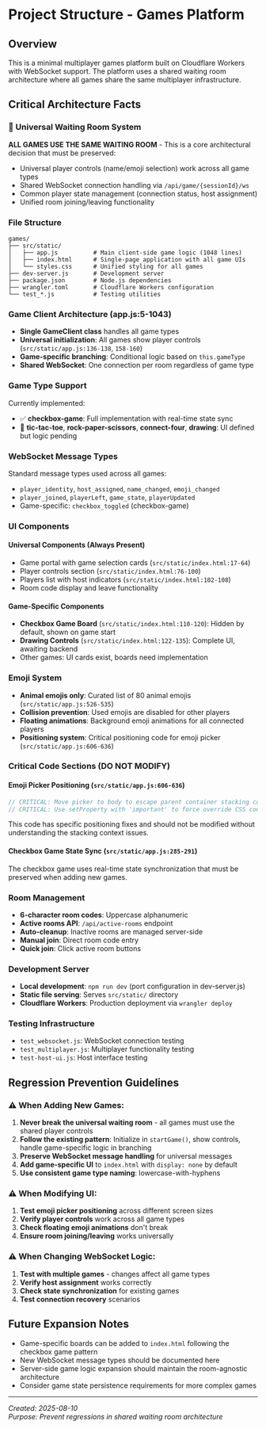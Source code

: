 # Project Structure - Games Platform

## Overview
This is a minimal multiplayer games platform built on Cloudflare Workers with WebSocket support. The platform uses a shared waiting room architecture where all games share the same multiplayer infrastructure.

## Critical Architecture Facts

### 🚨 Universal Waiting Room System
**ALL GAMES USE THE SAME WAITING ROOM** - This is a core architectural decision that must be preserved:
- Universal player controls (name/emoji selection) work across all game types
- Shared WebSocket connection handling via `/api/game/{sessionId}/ws`
- Common player state management (connection status, host assignment)
- Unified room joining/leaving functionality

### File Structure
```
games/
├── src/static/
│   ├── app.js          # Main client-side game logic (1048 lines)
│   ├── index.html      # Single-page application with all game UIs
│   └── styles.css      # Unified styling for all games
├── dev-server.js       # Development server
├── package.json        # Node.js dependencies
├── wrangler.toml       # Cloudflare Workers configuration
└── test_*.js           # Testing utilities
```

### Game Client Architecture (app.js:5-1043)
- **Single GameClient class** handles all game types
- **Universal initialization**: All games show player controls (`src/static/app.js:136-138`, `158-160`)
- **Game-specific branching**: Conditional logic based on `this.gameType`
- **Shared WebSocket**: One connection per room regardless of game type

### Game Type Support
Currently implemented:
- ✅ **checkbox-game**: Full implementation with real-time state sync
- 🚧 **tic-tac-toe**, **rock-paper-scissors**, **connect-four**, **drawing**: UI defined but logic pending

### WebSocket Message Types
Standard message types used across all games:
- `player_identity`, `host_assigned`, `name_changed`, `emoji_changed`
- `player_joined`, `playerLeft`, `game_state`, `playerUpdated`
- Game-specific: `checkbox_toggled` (checkbox-game)

### UI Components

#### Universal Components (Always Present)
- Game portal with game selection cards (`src/static/index.html:17-64`)
- Player controls section (`src/static/index.html:76-100`)
- Players list with host indicators (`src/static/index.html:102-108`)
- Room code display and leave functionality

#### Game-Specific Components
- **Checkbox Game Board** (`src/static/index.html:110-120`): Hidden by default, shown on game start
- **Drawing Controls** (`src/static/index.html:122-135`): Complete UI, awaiting backend
- Other games: UI cards exist, boards need implementation

### Emoji System
- **Animal emojis only**: Curated list of 80 animal emojis (`src/static/app.js:526-535`)
- **Collision prevention**: Used emojis are disabled for other players
- **Floating animations**: Background emoji animations for all connected players
- **Positioning system**: Critical positioning code for emoji picker (`src/static/app.js:606-636`)

### Critical Code Sections (DO NOT MODIFY)

#### Emoji Picker Positioning (`src/static/app.js:606-636`)
```javascript
// CRITICAL: Move picker to body to escape parent container stacking contexts
// CRITICAL: Use setProperty with 'important' to force override CSS conflicts
```
This code has specific positioning fixes and should not be modified without understanding the stacking context issues.

#### Checkbox Game State Sync (`src/static/app.js:285-291`)
The checkbox game uses real-time state synchronization that must be preserved when adding new games.

### Room Management
- **6-character room codes**: Uppercase alphanumeric
- **Active rooms API**: `/api/active-rooms` endpoint
- **Auto-cleanup**: Inactive rooms are managed server-side
- **Manual join**: Direct room code entry
- **Quick join**: Click active room buttons

### Development Server
- **Local development**: `npm run dev` (port configuration in dev-server.js)
- **Static file serving**: Serves `src/static/` directory
- **Cloudflare Workers**: Production deployment via `wrangler deploy`

### Testing Infrastructure
- `test_websocket.js`: WebSocket connection testing
- `test_multiplayer.js`: Multiplayer functionality testing  
- `test-host-ui.js`: Host interface testing

## Regression Prevention Guidelines

### ⚠️ When Adding New Games:
1. **Never break the universal waiting room** - all games must use the shared player controls
2. **Follow the existing pattern**: Initialize in `startGame()`, show controls, handle game-specific logic in branching
3. **Preserve WebSocket message handling** for universal messages
4. **Add game-specific UI** to `index.html` with `display: none` by default
5. **Use consistent game type naming**: lowercase-with-hyphens

### ⚠️ When Modifying UI:
1. **Test emoji picker positioning** across different screen sizes
2. **Verify player controls** work across all game types  
3. **Check floating emoji animations** don't break
4. **Ensure room joining/leaving** works universally

### ⚠️ When Changing WebSocket Logic:
1. **Test with multiple games** - changes affect all game types
2. **Verify host assignment** works correctly
3. **Check state synchronization** for existing games
4. **Test connection recovery** scenarios

## Future Expansion Notes
- Game-specific boards can be added to `index.html` following the checkbox game pattern
- New WebSocket message types should be documented here
- Server-side game logic expansion should maintain the room-agnostic architecture
- Consider game state persistence requirements for more complex games

---
*Created: 2025-08-10*  
*Purpose: Prevent regressions in shared waiting room architecture*